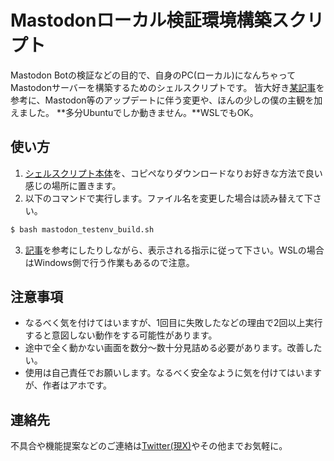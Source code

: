 # Mastodonローカル検証環境構築スクリプト
Mastodon Botの検証などの目的で、自身のPC(ローカル)になんちゃってMastodonサーバーを構築するためのシェルスクリプトです。
皆大好き[某記事](https://compositecomputer.club/blog/78X77BgSPkxeEkcD9eewjX)を参考に、Mastodon等のアップデートに伴う変更や、ほんの少しの僕の主観を加えました。
**多分Ubuntuでしか動きません。**WSLでもOK。

## 使い方
1. [シェルスクリプト本体](./mastodon_testenv_build.sh)を、コピペなりダウンロードなりお好きな方法で良い感じの場所に置きます。
2. 以下のコマンドで実行します。ファイル名を変更した場合は読み替えて下さい。
  ```bash
  $ bash mastodon_testenv_build.sh
  ```
3. [記事](https://compositecomputer.club/blog/78X77BgSPkxeEkcD9eewjX)を参考にしたりしながら、表示される指示に従って下さい。WSLの場合はWindows側で行う作業もあるので注意。

## 注意事項
- なるべく気を付けてはいますが、1回目に失敗したなどの理由で2回以上実行すると意図しない動作をする可能性があります。
- 途中で全く動かない画面を数分～数十分見詰める必要があります。改善したい。
- 使用は自己責任でお願いします。なるべく安全なように気を付けてはいますが、作者はアホです。

## 連絡先
不具合や機能提案などのご連絡は[Twitter(現X)](https://x.com/boku_renraku)やその他までお気軽に。
